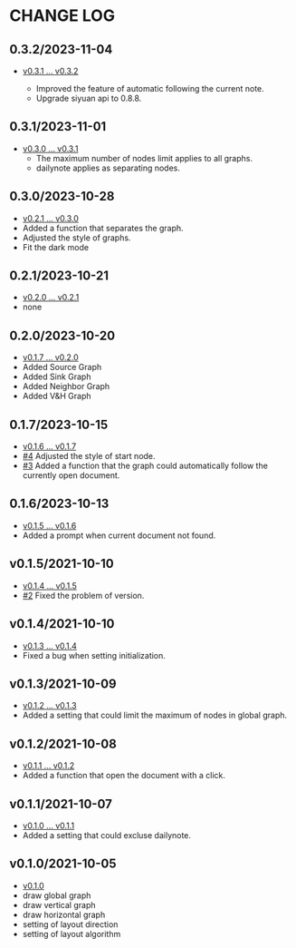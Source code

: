 # CHANGE LOG

## 0.3.2/2023-11-04

- [v0.3.1 ... v0.3.2](https://github.com/shenjinglei/siyuan-plugin-graph-enhance/compare/v0.3.1...v0.3.2)

  - Improved the feature of automatic following the current note.
  - Upgrade siyuan api to 0.8.8.

## 0.3.1/2023-11-01

- [v0.3.0 ... v0.3.1](https://github.com/shenjinglei/siyuan-plugin-graph-enhance/compare/v0.3.0...v0.3.1)
  - The maximum number of nodes limit applies to all graphs.
  - dailynote applies as separating nodes.

## 0.3.0/2023-10-28

- [v0.2.1 ... v0.3.0](https://github.com/shenjinglei/siyuan-plugin-graph-enhance/compare/v0.2.1...v0.3.0)
- Added a function that separates the graph.
- Adjusted the style of graphs.
- Fit the dark mode

## 0.2.1/2023-10-21

- [v0.2.0 ... v0.2.1](https://github.com/shenjinglei/siyuan-plugin-graph-enhance/compare/v0.2.0...v0.2.1)
- none

## 0.2.0/2023-10-20

- [v0.1.7 ... v0.2.0](https://github.com/shenjinglei/siyuan-plugin-graph-enhance/compare/v0.1.7...v0.2.0)
- Added Source Graph
- Added Sink Graph
- Added Neighbor Graph
- Added V&H Graph

## 0.1.7/2023-10-15

- [v0.1.6 ... v0.1.7](https://github.com/shenjinglei/siyuan-plugin-graph-enhance/compare/v0.1.6...v0.1.7)
- [#4](https://github.com/shenjinglei/siyuan-plugin-graph-enhance/issues/4) Adjusted the style of start node.
- [#3](https://github.com/shenjinglei/siyuan-plugin-graph-enhance/issues/3) Added a function that the graph could automatically follow the currently open document.

## 0.1.6/2023-10-13

- [v0.1.5 ... v0.1.6](https://github.com/shenjinglei/siyuan-plugin-graph-enhance/compare/v0.1.5...v0.1.6)
- Added a prompt when current document not found.

## v0.1.5/2021-10-10

- [v0.1.4 ... v0.1.5](https://github.com/shenjinglei/siyuan-plugin-graph-enhance/compare/v0.1.4...v0.1.5)
- [#2](https://github.com/shenjinglei/siyuan-plugin-graph-enhance/issues/2) Fixed the problem of version.

## v0.1.4/2021-10-10

- [v0.1.3 ... v0.1.4](https://github.com/shenjinglei/siyuan-plugin-graph-enhance/compare/v0.1.3...v0.1.4)
- Fixed a bug when setting initialization.

## v0.1.3/2021-10-09

- [v0.1.2 ... v0.1.3](https://github.com/shenjinglei/siyuan-plugin-graph-enhance/compare/v0.1.2...v0.1.3)
- Added a setting that could limit the maximum of nodes in global graph.

## v0.1.2/2021-10-08

- [v0.1.1 ... v0.1.2](https://github.com/shenjinglei/siyuan-plugin-graph-enhance/compare/v0.1.1...v0.1.2)
- Added a function that open the document with a click.

## v0.1.1/2021-10-07

- [v0.1.0 ... v0.1.1](https://github.com/shenjinglei/siyuan-plugin-graph-enhance/compare/v0.1.0...v0.1.1)
- Added a setting that could excluse dailynote.

## v0.1.0/2021-10-05

- [v0.1.0](https://github.com/shenjinglei/siyuan-plugin-graph-enhance/tree/v0.1.0)
- draw global graph
- draw vertical graph
- draw horizontal graph
- setting of layout direction
- setting of layout algorithm
